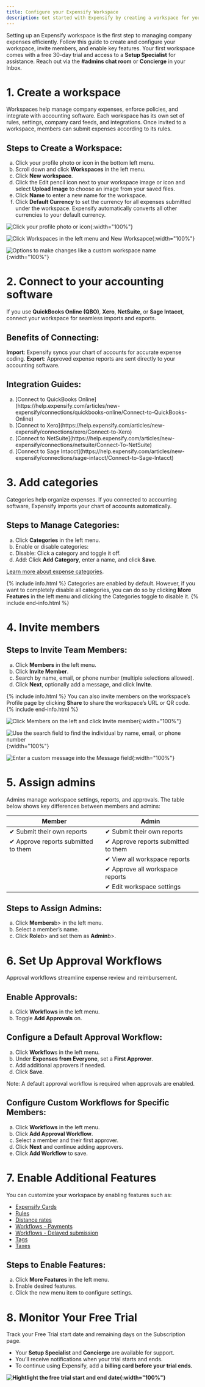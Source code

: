 ```yaml
---
title: Configure your Expensify Workspace
description: Get started with Expensify by creating a workspace for your company 
---
```

<div id="new-expensify" markdown="1">

Setting up an Expensify workspace is the first step to managing company expenses efficiently. Follow this guide to create and configure your workspace, invite members, and enable key features. Your first workspace comes with a free 30-day trial and access to a <b>Setup Specialist</b> for assistance. Reach out via the <b>#admins chat room</b> or <b>Concierge</b> in your Inbox.

# 1. Create a workspace 

Workspaces help manage company expenses, enforce policies, and integrate with accounting software. Each workspace has its own set of rules, settings, company card feeds, and integrations. Once invited to a workspace, members can submit expenses according to its rules.

## Steps to Create a Workspace:
<ol type="a">
   <li>Click your profile photo or icon in the bottom left menu.</li>
   <li>Scroll down and click <b>Workspaces</b> in the left menu.</li>
   <li>Click <b>New workspace</b>.</li>
   <li>Click the Edit pencil icon next to your workspace image or icon and select <b>Upload Image</b> to choose an image from your saved files.</li>
   <li>Click <b>Name</b> to enter a new name for the workspace.</li>
   <li>Click <b>Default Currency</b> to set the currency for all expenses submitted under the workspace. Expensify automatically converts all other currencies to your default currency.</li>
</ol>

![Click your profile photo or icon]({{site.url}}/assets/images/ExpensifyHelp_CreateWorkspace_1.png){:width="100%"}

![Click Workspaces in the left menu and New Worksapce]({{site.url}}/assets/images/ExpensifyHelp_CreateWorkspace_2.png){:width="100%"}

![Options to make changes like a custom workspace name]({{site.url}}/assets/images/ExpensifyHelp_CreateWorkspace_3.png){:width="100%"}

# 2. Connect to your accounting software

If you use <b>QuickBooks Online (QBO)</b>, <b>Xero</b>, <b>NetSuite</b>, or <b>Sage Intacct</b>, connect your workspace for seamless imports and exports.

## Benefits of Connecting:

<b>Import</b>: Expensify syncs your chart of accounts for accurate expense coding.
<b>Export</b>: Approved expense reports are sent directly to your accounting software.

## Integration Guides:

<ol type="a">
   <li>[Connect to QuickBooks Online](https://help.expensify.com/articles/new-expensify/connections/quickbooks-online/Connect-to-QuickBooks-Online)</li>
   <li>[Connect to Xero](https://help.expensify.com/articles/new-expensify/connections/xero/Connect-to-Xero)</li>
   <li>[Connect to NetSuite](https://help.expensify.com/articles/new-expensify/connections/netsuite/Connect-To-NetSuite)</li> 
   <li>[Connect to Sage Intacct](https://help.expensify.com/articles/new-expensify/connections/sage-intacct/Connect-to-Sage-Intacct)</li> 
</ol>

# 3. Add categories

Categories help organize expenses. If you connected to accounting software, Expensify imports your chart of accounts automatically.

## Steps to Manage Categories:

<ol type="a">
   <li>Click <b>Categories</b> in the left menu.</li>
   <li>Enable or disable categories:</li>
   <li>Disable: Click a category and toggle it off.</li>
   <li>Add: Click <b>Add Category</b>, enter a name, and click <b>Save</b>.</li>
</ol>

[Learn more about expense categories](https://help.expensify.com/articles/new-expensify/workspaces/Create-expense-categories).

{% include info.html %}
Categories are enabled by default. However, if you want to completely disable all categories, you can do so by clicking **More Features** in the left menu and clicking the Categories toggle to disable it.
{% include end-info.html %}

# 4. Invite members

## Steps to Invite Team Members:

<ol type="a">
   <li>Click <b>Members</b> in the left menu.</li>
   <li>Click <b>Invite Member</b>.</li>
   <li>Search by name, email, or phone number (multiple selections allowed).</li>
   <li>Click <b>Next</b>, optionally add a message, and click <b>Invite</b>.</li>
</ol>

{% include info.html %}
You can also invite members on the workspace’s Profile page by clicking **Share** to share the workspace’s URL or QR code.
{% include end-info.html %}

![Click Members on the left and click Invite member]({{site.url}}/assets/images/ExpensifyHelp_InviteMembers_1.png){:width="100%"}

![Use the search field to find the individual by name, email, or phone number]({{site.url}}/assets/images/ExpensifyHelp_InviteMembers_2.png){:width="100%"}

![Enter a custom message into the Message field]({{site.url}}/assets/images/ExpensifyHelp_InviteMembers_3.png){:width="100%"}

# 5. Assign admins

Admins manage workspace settings, reports, and approvals. The table below shows key differences between members and admins:

| Member                                    | Admin                                      |
| ----------------------------------------- | ------------------------------------------ |
| &#10004; Submit their own reports         | &#10004; Submit their own reports          |
| &#10004; Approve reports submitted to them| &#10004; Approve reports submitted to them |
|                                           | &#10004; View all workspace reports        |
|                                           | &#10004; Approve all workspace reports     |
|                                           | &#10004; Edit workspace settings           |

## Steps to Assign Admins:

<ol type="a">
   <li>Click <b>Members</b>b> in the left menu.</li>
   <li>Select a member’s name.</li>
   <li>Click <b>Role</b>b> and set them as <b>Admin</b>b>.</li>
</ol>

# 6. Set Up Approval Workflows

Approval workflows streamline expense review and reimbursement.

## Enable Approvals:

<ol type="a">
    <li>Click <b>Workflows</b> in the left menu.</li>
    <li>Toggle <b>Add Approvals</b> on.</li>
</ol>

## Configure a Default Approval Workflow:

<ol type="a">
   <li>Click <b>Workflow</b>s in the left menu.</li>
   <li>Under <b>Expenses from Everyone</b>, set a <b>First Approver</b>.</li>
   <li>Add additional approvers if needed.</li>
   <li>Click <b>Save</b>.</li>
</ol>

Note: A default approval workflow is required when approvals are enabled.

## Configure Custom Workflows for Specific Members:

<ol type="a">
   <li>Click <b>Workflows</b> in the left menu.</li>
   <li>Click <b>Add Approval Workflow</b>.</li>
   <li>Select a member and their first approver.</li>
   <li>Click <b>Next</b> and continue adding approvers.</li>
   <li>Click <b>Add Workflow</b> to save.</li>
</ol>

# 7. Enable Additional Features

You can customize your workspace by enabling features such as:

- [Expensify Cards](https://help.expensify.com/new-expensify/hubs/expensify-card/)
- [Rules](https://help.expensify.com/articles/new-expensify/workspaces/Set-up-rules)
- [Distance rates](https://help.expensify.com/articles/new-expensify/workspaces/Set-distance-rates)
- [Workflows - Payments](https://help.expensify.com/articles/new-expensify/expenses-&-payments/Connect-a-Business-Bank-Account)
- [Workflows - Delayed submission](https://help.expensify.com/articles/new-expensify/workspaces/Set-up-workflows#select-workflows)
- [Tags](https://help.expensify.com/articles/new-expensify/workspaces/Create-expense-tags)
- [Taxes](https://help.expensify.com/articles/new-expensify/workspaces/Track-taxes)

## Steps to Enable Features:

<ol type="a">
   <li>Click <b>More Features</b> in the left menu.</li>
   <li>Enable desired features.</li>
   <li>Click the new menu item to configure settings.</li>
</ol>

# 8. Monitor Your Free Trial

Track your Free Trial start date and remaining days on the Subscription page.

- Your <b>Setup Specialist</b> and <b>Concierge</b> are available for support.
- You’ll receive notifications when your trial starts and ends.
- To continue using Expensify, add a <b>billing card<b/> before your trial ends.

![Hightlight the free trial start and end date]({{site.url}}/assets/images/ExpensifyHelp-FreeTrial-1.png){:width="100%"}
 
</div>

